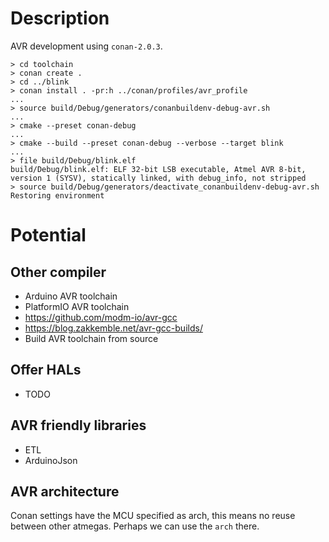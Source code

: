 Description
===========
AVR development using `conan-2.0.3`.

~~~~
> cd toolchain
> conan create .
> cd ../blink
> conan install . -pr:h ../conan/profiles/avr_profile
...
> source build/Debug/generators/conanbuildenv-debug-avr.sh
...
> cmake --preset conan-debug
...
> cmake --build --preset conan-debug --verbose --target blink
...
> file build/Debug/blink.elf
build/Debug/blink.elf: ELF 32-bit LSB executable, Atmel AVR 8-bit, version 1 (SYSV), statically linked, with debug_info, not stripped
> source build/Debug/generators/deactivate_conanbuildenv-debug-avr.sh
Restoring environment
~~~~

Potential
=========

Other compiler
--------------
* Arduino AVR toolchain
* PlatformIO AVR toolchain
* https://github.com/modm-io/avr-gcc
* https://blog.zakkemble.net/avr-gcc-builds/
* Build AVR toolchain from source

Offer HALs
----------
* TODO

AVR friendly libraries
----------------------
* ETL
* ArduinoJson

AVR architecture
----------------
Conan settings have the MCU specified as arch, this means no reuse between other atmegas.
Perhaps we can use the `arch` there.

